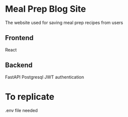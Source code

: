 # Meal Prep Blog Site
The website used for saving meal prep recipes from users

## Frontend

React

## Backend 
FastAPI 
Postgresql
JWT authentication

# To replicate
.env file needed
